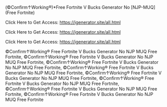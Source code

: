 (©Confirm↑Working®)*Free Fortnite V Bucks Generator No [NJP-MUQ] (Free Fortnite)

Click Here to Get Access: https://igenerator.site/all.html

Click Here to Get Access: https://igenerator.site/all.html

Click Here to Get Access: https://igenerator.site/all.html

 ©Confirm↑Working® Free Fortnite V Bucks Generator No NJP MUQ Free Fortnite, ©Confirm↑Working® Free Fortnite V Bucks Generator No NJP MUQ Free Fortnite, ©Confirm↑Working® Free Fortnite V Bucks Generator No NJP MUQ Free Fortnite, ©Confirm↑Working® Free Fortnite V Bucks Generator No NJP MUQ Free Fortnite, ©Confirm↑Working® Free Fortnite V Bucks Generator No NJP MUQ Free Fortnite, ©Confirm↑Working® Free Fortnite V Bucks Generator No NJP MUQ Free Fortnite, ©Confirm↑Working® Free Fortnite V Bucks Generator No NJP MUQ Free Fortnite, ©Confirm↑Working® Free Fortnite V Bucks Generator No NJP MUQ Free Fortnite
